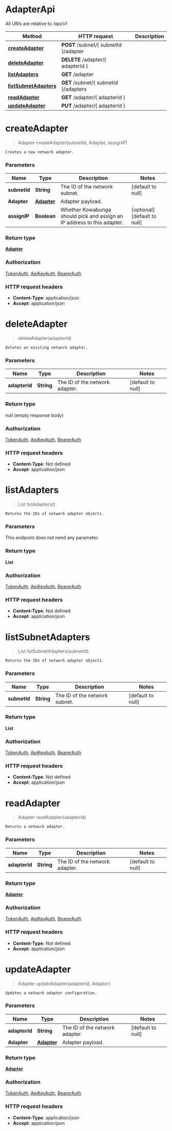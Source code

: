 # AdapterApi

All URIs are relative to */api/v1*

| Method | HTTP request | Description |
|------------- | ------------- | -------------|
| [**createAdapter**](AdapterApi.md#createAdapter) | **POST** /subnet/{ subnetId }/adapter |  |
| [**deleteAdapter**](AdapterApi.md#deleteAdapter) | **DELETE** /adapter/{ adapterId } |  |
| [**listAdapters**](AdapterApi.md#listAdapters) | **GET** /adapter |  |
| [**listSubnetAdapters**](AdapterApi.md#listSubnetAdapters) | **GET** /subnet/{ subnetId }/adapters |  |
| [**readAdapter**](AdapterApi.md#readAdapter) | **GET** /adapter/{ adapterId } |  |
| [**updateAdapter**](AdapterApi.md#updateAdapter) | **PUT** /adapter/{ adapterId } |  |


<a name="createAdapter"></a>
# **createAdapter**
> Adapter createAdapter(subnetId, Adapter, assignIP)



    Creates a new network adapter.

### Parameters

|Name | Type | Description  | Notes |
|------------- | ------------- | ------------- | -------------|
| **subnetId** | **String**| The ID of the network subnet. | [default to null] |
| **Adapter** | [**Adapter**](../Models/Adapter.md)| Adapter payload. | |
| **assignIP** | **Boolean**| Whether Kowabunga should pick and assign an IP address to this adapter. | [optional] [default to null] |

### Return type

[**Adapter**](../Models/Adapter.md)

### Authorization

[TokenAuth](../README.md#TokenAuth), [ApiKeyAuth](../README.md#ApiKeyAuth), [BearerAuth](../README.md#BearerAuth)

### HTTP request headers

- **Content-Type**: application/json
- **Accept**: application/json

<a name="deleteAdapter"></a>
# **deleteAdapter**
> deleteAdapter(adapterId)



    Deletes an existing network adapter.

### Parameters

|Name | Type | Description  | Notes |
|------------- | ------------- | ------------- | -------------|
| **adapterId** | **String**| The ID of the network adapter. | [default to null] |

### Return type

null (empty response body)

### Authorization

[TokenAuth](../README.md#TokenAuth), [ApiKeyAuth](../README.md#ApiKeyAuth), [BearerAuth](../README.md#BearerAuth)

### HTTP request headers

- **Content-Type**: Not defined
- **Accept**: application/json

<a name="listAdapters"></a>
# **listAdapters**
> List listAdapters()



    Returns the IDs of network adapter objects.

### Parameters
This endpoint does not need any parameter.

### Return type

**List**

### Authorization

[TokenAuth](../README.md#TokenAuth), [ApiKeyAuth](../README.md#ApiKeyAuth), [BearerAuth](../README.md#BearerAuth)

### HTTP request headers

- **Content-Type**: Not defined
- **Accept**: application/json

<a name="listSubnetAdapters"></a>
# **listSubnetAdapters**
> List listSubnetAdapters(subnetId)



    Returns the IDs of network adapter objects.

### Parameters

|Name | Type | Description  | Notes |
|------------- | ------------- | ------------- | -------------|
| **subnetId** | **String**| The ID of the network subnet. | [default to null] |

### Return type

**List**

### Authorization

[TokenAuth](../README.md#TokenAuth), [ApiKeyAuth](../README.md#ApiKeyAuth), [BearerAuth](../README.md#BearerAuth)

### HTTP request headers

- **Content-Type**: Not defined
- **Accept**: application/json

<a name="readAdapter"></a>
# **readAdapter**
> Adapter readAdapter(adapterId)



    Returns a network adapter.

### Parameters

|Name | Type | Description  | Notes |
|------------- | ------------- | ------------- | -------------|
| **adapterId** | **String**| The ID of the network adapter. | [default to null] |

### Return type

[**Adapter**](../Models/Adapter.md)

### Authorization

[TokenAuth](../README.md#TokenAuth), [ApiKeyAuth](../README.md#ApiKeyAuth), [BearerAuth](../README.md#BearerAuth)

### HTTP request headers

- **Content-Type**: Not defined
- **Accept**: application/json

<a name="updateAdapter"></a>
# **updateAdapter**
> Adapter updateAdapter(adapterId, Adapter)



    Updates a network adapter configuration.

### Parameters

|Name | Type | Description  | Notes |
|------------- | ------------- | ------------- | -------------|
| **adapterId** | **String**| The ID of the network adapter. | [default to null] |
| **Adapter** | [**Adapter**](../Models/Adapter.md)| Adapter payload. | |

### Return type

[**Adapter**](../Models/Adapter.md)

### Authorization

[TokenAuth](../README.md#TokenAuth), [ApiKeyAuth](../README.md#ApiKeyAuth), [BearerAuth](../README.md#BearerAuth)

### HTTP request headers

- **Content-Type**: application/json
- **Accept**: application/json


